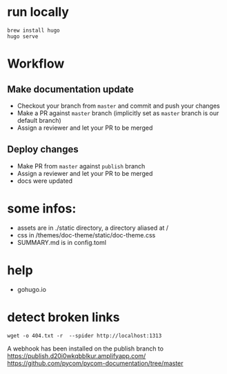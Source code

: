 # run locally

```
brew install hugo
hugo serve
```

# Workflow

## Make documentation update
- Checkout your branch from `master` and commit and push your changes
- Make a PR against `master` branch (implicitly set as `master` branch is our default branch) 
- Assign a reviewer and let your PR to be merged

## Deploy changes
- Make PR from `master` against `publish` branch
- Assign a reviewer and let your PR to be merged
- docs were updated

# some infos:

- assets are in ./static directory, a directory aliased at /
- css in /themes/doc-theme/static/doc-theme.css
- SUMMARY.md is in config.toml


# help

- gohugo.io


# detect broken links

```
wget -o 404.txt -r  --spider http://localhost:1313
```

A webhook has been installed on the publish branch to
https://publish.d20i0wkqbblkur.amplifyapp.com/
https://github.com/pycom/pycom-documentation/tree/master
